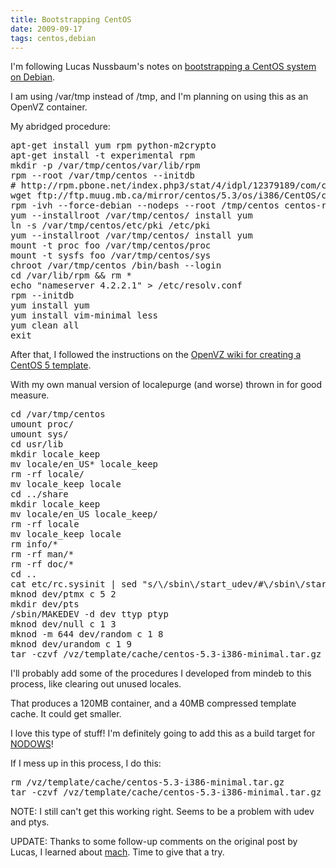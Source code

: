 ```yaml
---
title: Bootstrapping CentOS
date: 2009-09-17
tags: centos,debian
---
```

I'm following Lucas Nussbaum's notes on [bootstrapping a CentOS system on Debian](http://www.lucas-nussbaum.net/blog/?p=385).

I am using /var/tmp instead of /tmp, and I'm planning on using this as an OpenVZ container.

My abridged procedure:
<pre class="sh_sh">
apt-get install yum rpm python-m2crypto
apt-get install -t experimental rpm
mkdir -p /var/tmp/centos/var/lib/rpm
rpm --root /var/tmp/centos --initdb
# http://rpm.pbone.net/index.php3/stat/4/idpl/12379189/com/centos-release-5-3.el5.centos.1.i386.rpm.html
wget ftp://ftp.muug.mb.ca/mirror/centos/5.3/os/i386/CentOS/centos-release-5-3.el5.centos.1.i386.rpm
rpm -ivh --force-debian --nodeps --root /tmp/centos centos-release*rpm
yum --installroot /var/tmp/centos/ install yum
ln -s /var/tmp/centos/etc/pki /etc/pki
yum --installroot /var/tmp/centos/ install yum
mount -t proc foo /var/tmp/centos/proc
mount -t sysfs foo /var/tmp/centos/sys
chroot /var/tmp/centos /bin/bash --login
cd /var/lib/rpm && rm *
echo "nameserver 4.2.2.1" &gt; /etc/resolv.conf
rpm --initdb
yum install yum
yum install vim-minimal less
yum clean all
exit
</pre>

After that, I followed the instructions on the [OpenVZ wiki for creating a CentOS 5 template](http://wiki.openvz.org/Creating_a_CentOS_5.0_Template).

With my own manual version of localepurge (and worse) thrown in for good measure.
<pre class="sh_sh">
cd /var/tmp/centos
umount proc/
umount sys/
cd usr/lib
mkdir locale_keep
mv locale/en_US* locale_keep
rm -rf locale/
mv locale_keep locale
cd ../share
mkdir locale_keep
mv locale/en_US locale_keep/
rm -rf locale
mv locale_keep locale
rm info/*
rm -rf man/*
rm -rf doc/*
cd ..
cat etc/rc.sysinit | sed "s/\/sbin\/start_udev/#\/sbin\/start_udev/" > /tmp/rc.sysinit && mv /tmp/rc.sysinit etc/rc.sysinit
mknod dev/ptmx c 5 2
mkdir dev/pts
/sbin/MAKEDEV -d dev ttyp ptyp
mknod dev/null c 1 3
mknod -m 644 dev/random c 1 8
mknod dev/urandom c 1 9
tar -czvf /vz/template/cache/centos-5.3-i386-minimal.tar.gz ./
</pre>

I'll probably add some of the procedures I developed from mindeb to this process, like clearing out unused locales.

That produces a 120MB container, and a 40MB compressed template cache. It could get smaller.

I love this type of stuff! I'm definitely going to add this as a build target for [NODOWS](http://www.nodows.com/blog/)!

If I mess up in this process, I do this:
<pre>
rm /vz/template/cache/centos-5.3-i386-minimal.tar.gz
tar -czvf /vz/template/cache/centos-5.3-i386-minimal.tar.gz ./
</pre>

NOTE: I still can't get this working right. Seems to be a problem with udev and ptys.

UPDATE: Thanks to some follow-up comments on the original post by Lucas, I learned about [mach](http://packages.debian.org/squeeze/mach). Time to give that a try.

